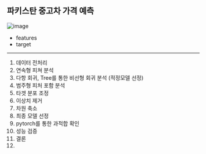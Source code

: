 ## 파키스탄 중고차 가격 예측
![image](https://github.com/DianaKang0123/machine_learning_project/assets/156397873/f9a5a149-4229-4248-a84d-9f46996441dd)

- features
- target

---

1. 데이터 전처리
2. 연속형 피쳐 분석
3. 다항 회귀, Tree를 통한 비선형 회귀 분석 (적정모델 선정)
4. 범주형 피처 포함 분석
5. 타겟 분포 조정
6. 이상치 제거
7. 차원 축소
8. 최종 모델 선정
9. pytorch를 통한 과적합 확인
10. 성능 검증
11. 결론
12. 

